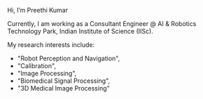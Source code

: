Hi, I’m Preethi Kumar

Currently, I am working as a Consultant Engineer @ AI & Robotics Technology Park, Indian Institute of Science (IISc).

My research interests include:
- "Robot Perception and Navigation",
- "Calibration",
- "Image Processing",
- "Biomedical Signal Processing",
- "3D Medical Image Processing"
  
  
  

<!---
preethik14/preethik14 is a ✨ special ✨ repository because its `README.md` (this file) appears on your GitHub profile.
You can click the Preview link to take a look at your changes.
--->
